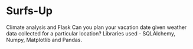 # Surfs-Up
Climate analysis and Flask
Can you plan your vacation date given weather data collected for a particular location?
Libraries used - SQLAlchemy, Numpy, Matplotlib and Pandas.
